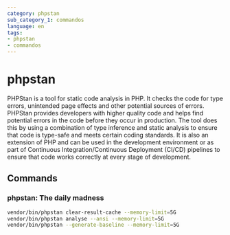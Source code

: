 ```yaml
---
category: phpstan
sub_category_1: commandos
language: en
tags:
- phpstan
- commandos
---
```


# phpstan

PHPStan is a tool for static code analysis in PHP. It checks the code for type errors, unintended page effects and other potential sources of errors. PHPStan provides developers with higher quality code and helps find potential errors in the code before they occur in production. The tool does this by using a combination of type inference and static analysis to ensure that code is type-safe and meets certain coding standards. It is also an extension of PHP and can be used in the development environment or as part of Continuous Integration/Continuous Deployment (CI/CD) pipelines to ensure that code works correctly at every stage of development.

## Commands

### phpstan: The daily madness

```bash
vendor/bin/phpstan clear-result-cache --memory-limit=5G
vendor/bin/phpstan analyse --ansi --memory-limit=5G
vendor/bin/phpstan --generate-baseline --memory-limit=5G
```
